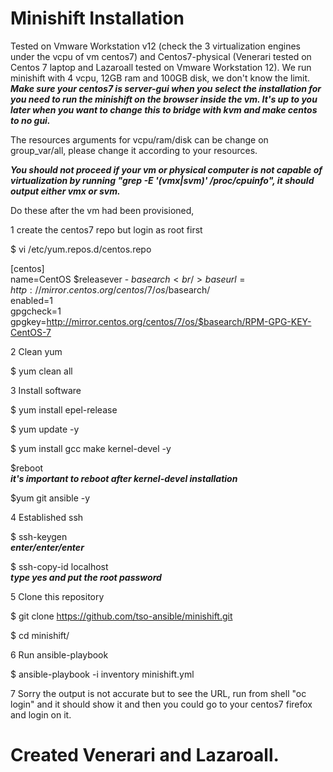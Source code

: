 # Minishift Installation

Tested on Vmware Workstation v12 (check the 3 virtualization engines under the vcpu of vm centos7) and Centos7-physical (Venerari tested on Centos 7 laptop and Lazaroall tested on Vmware Workstation 12).  We run minishift with 4 vcpu, 12GB ram and 100GB disk, we don't know the limit.  ***Make sure your centos7 is server-gui when you select the installation for you need to run the minishift on the browser inside the vm. It's up to you later when you want to change this to bridge with kvm and make centos to no gui.***

The resources arguments for vcpu/ram/disk can be change on group_var/all, please change it according to your resources.

***You should not proceed if your vm or physical computer is not capable of virtualization by running "grep -E '(vmx|svm)' /proc/cpuinfo", it should output either vmx or svm.***

Do these after the vm had been provisioned,

1 create the centos7 repo but login as root first

$ vi /etc/yum.repos.d/centos.repo

[centos]<br />
name=CentOS $releasever - $basearch<br />
baseurl=http://mirror.centos.org/centos/7/os/$basearch/<br />
enabled=1<br />
gpgcheck=1<br />
gpgkey=http://mirror.centos.org/centos/7/os/$basearch/RPM-GPG-KEY-CentOS-7

2 Clean yum

$ yum clean all

3 Install software

 $ yum install epel-release
 
 $ yum update -y
 
 $ yum install gcc make kernel-devel -y
 
 $reboot<br /> 
 ***it's important to reboot after kernel-devel installation***
 
 $yum git ansible -y
  
4 Established ssh
 
 $ ssh-keygen     
 ***enter/enter/enter***
 
 $ ssh-copy-id localhost           
 ***type yes and put the root password***
 
5 Clone this repository

 $ git clone https://github.com/tso-ansible/minishift.git
 
 $ cd minishift/
 
6 Run ansible-playbook

 $ ansible-playbook -i inventory minishift.yml
 
7 Sorry the output is not accurate but to see the URL, run from shell "oc login" and it should show it and then you could go to your centos7 firefox and login on it.

# Created Venerari and Lazaroall.
